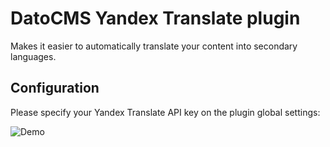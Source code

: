 # DatoCMS Yandex Translate plugin

Makes it easier to automatically translate your content into secondary languages.

## Configuration

Please specify your Yandex Translate API key on the plugin global settings:

![Demo](https://raw.githubusercontent.com/datocms/plugins/master/yandex-translate/docs/settings.png)
